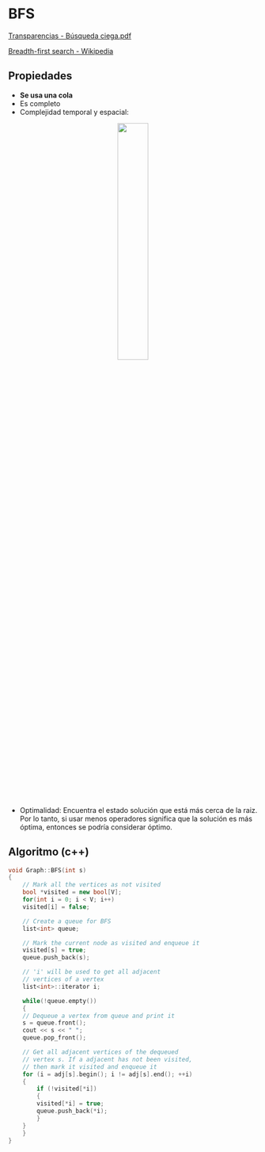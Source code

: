 # BFS

[Transparencias - Búsqueda ciega.pdf](./Búsqueda%20Ciega.pdf)

[Breadth-first search - Wikipedia](https://en.wikipedia.org/wiki/Breadth-first_search)

## Propiedades

- **Se usa una cola**
- Es completo
- Complejidad temporal y espacial:

<p align="center">
	<a href="https://github.com/MrRobb/Artificial-Intelligence">
		<img src="http://latex2png.com/output//latex_3999d74d104ca6b710a7ac3264f88b5e.png" width=35%>
	</a>
</p>

- Optimalidad: Encuentra el estado solución que está más cerca de la raiz. Por lo tanto, si usar menos operadores significa que la solución es más óptima, entonces se podría considerar óptimo.

## Algoritmo (c++)

```cpp
void Graph::BFS(int s)
{
	// Mark all the vertices as not visited
	bool *visited = new bool[V];
	for(int i = 0; i < V; i++)
	visited[i] = false;

	// Create a queue for BFS
	list<int> queue;

	// Mark the current node as visited and enqueue it
	visited[s] = true;
	queue.push_back(s);

	// 'i' will be used to get all adjacent
	// vertices of a vertex
	list<int>::iterator i;

	while(!queue.empty())
	{
	// Dequeue a vertex from queue and print it
	s = queue.front();
	cout << s << " ";
	queue.pop_front();

	// Get all adjacent vertices of the dequeued
	// vertex s. If a adjacent has not been visited,  
	// then mark it visited and enqueue it
	for (i = adj[s].begin(); i != adj[s].end(); ++i)
	{
		if (!visited[*i])
		{
		visited[*i] = true;
		queue.push_back(*i);
		}
	}
	}
}
```
